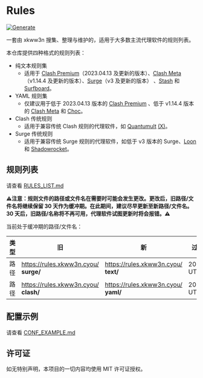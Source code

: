 # Rules
[![Generate](https://github.com/xkww3n/Rules/actions/workflows/main.yml/badge.svg)](https://github.com/xkww3n/Rules/actions/workflows/main.yml)

一套由 xkww3n 搜集、整理与维护的，适用于大多数主流代理软件的规则列表。

本仓库提供四种格式的规则列表：
- 纯文本规则集
  - 适用于 [Clash Premium](https://github.com/Dreamacro/clash/wiki/Premium%3A-Introduction)（2023.04.13 及更新的版本）、[Clash Meta](https://github.com/MetaCubeX/Clash.Meta/)（v1.14.4 及更新的版本）、[Surge](https://nssurge.com/)（v3 及更新的版本） 、[Stash](https://stash.ws/) 和 [Surfboard](https://getsurfboard.com)。
- YAML 规则集
  - 仅建议用于低于 2023.04.13 版本的 [Clash Premium](https://github.com/Dreamacro/clash/wiki/Premium%3A-Introduction) 、低于 v1.14.4 版本的 [Clash Meta](https://github.com/MetaCubeX/Clash.Meta/) 和 [Choc](https://apps.apple.com/us/app/choc/id1582542227)。
- Clash 传统规则
  - 适用于兼容传统 Clash 规则的代理软件，如 [Quantumult](https://quantumult.app/) [(X)](https://quantumult.app/x/)。
- Surge 传统规则
  - 适用于兼容传统 Surge 规则的代理软件，如低于 v3 版本的 Surge、[Loon](https://www.nsloon.com/) 和 [Shadowrocket](https://apps.apple.com/us/app/shadowrocket/id932747118)。

## 规则列表
请查看 [RULES_LIST.md](./RULES_LIST.md)

**⚠注意：规则文件的路径或文件名在需要时可能会发生更改。更改后，旧路径/文件名将继续保留 30 天作为缓冲期。在此期间，建议尽早更新至新路径/文件名。30 天后，旧路径/名称将不再可用，代理软件试图更新时将会报错。⚠**

当前处于缓冲期的路径/文件名：

| 类型 | 旧                                    | 新                                   | 过期日期        |
|------|---------------------------------------|--------------------------------------|-----------------|
| 路径 | https://rules.xkww3n.cyou/ **surge/** | https://rules.xkww3n.cyou/ **text/** | 2023.6.14 UTC+8 |
| 路径 | https://rules.xkww3n.cyou/ **clash/** | https://rules.xkww3n.cyou/ **yaml/** | 2023.6.14 UTC+8 |

## 配置示例
请查看 [CONF_EXAMPLE.md](./CONF_EXAMPLE.md)

## 许可证
如无特别声明，本项目的一切内容均使用 MIT 许可证授权。

